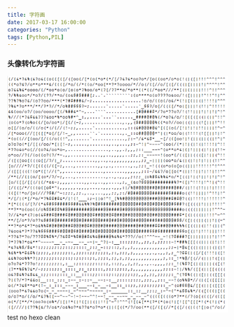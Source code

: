 ```yaml
---
title: 字符画
date: 2017-03-17 16:00:00
categories: "Python"
tags: [Python,PIL]
---
```


### 头像转化为字符画
![liupx-text.png](https://raw.githubusercontent.com/liupx/img/master/liupx-text.png)
test no hexo clean
